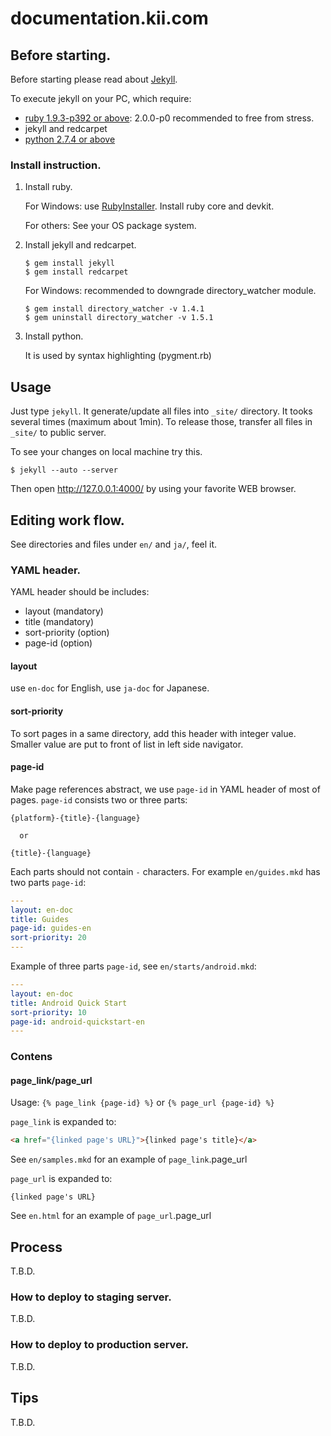 # documentation.kii.com


## Before starting.

Before starting please read about
[Jekyll](https://github.com/mojombo/jekyll/wiki).

To execute jekyll on your PC, which require:

*   [ruby 1.9.3-p392 or above](http://www.ruby-lang.org/): 2.0.0-p0 recommended
    to free from stress.
*   jekyll and redcarpet
*   [python 2.7.4 or above](http://python.org/)

### Install instruction.

1.  Install ruby.

    For Windows:  use [RubyInstaller](http://rubyinstaller.org/).  Install ruby
    core and devkit.

    For others: See your OS package system.

2.  Install jekyll and redcarpet.

    ```
    $ gem install jekyll
    $ gem install redcarpet
    ```

    For Windows: recommended to downgrade directory\_watcher module.

    ```
    $ gem install directory_watcher -v 1.4.1
    $ gem uninstall directory_watcher -v 1.5.1
    ```

3.  Install python.

    It is used by syntax highlighting (pygment.rb)

## Usage

Just type `jekyll`.  It generate/update all files into `_site/` directory.  It
tooks several times (maximum about 1min).  To release those, transfer all files
in `_site/` to public server.

To see your changes on local machine try this.

```
$ jekyll --auto --server
```

Then open http://127.0.0.1:4000/ by using your favorite WEB browser.


## Editing work flow.

See directories and files under `en/` and `ja/`, feel it.

### YAML header.

YAML header should be includes:

*   layout (mandatory)
*   title (mandatory)
*   sort-priority (option)
*   page-id (option)

#### layout

use `en-doc` for English, use `ja-doc` for Japanese.

#### sort-priority

To sort pages in a same directory, add this header with integer value.  Smaller
value are put to front of list in left side navigator.

#### page-id

Make page references abstract, we use `page-id` in YAML header of most of
pages.  `page-id` consists two or three parts:

    {platform}-{title}-{language}

      or

    {title}-{language}

Each parts should not contain `-` characters.  For example `en/guides.mkd` has
two parts `page-id`:

```yaml
---
layout: en-doc
title: Guides
page-id: guides-en
sort-priority: 20
---
```

Example of three parts `page-id`, see `en/starts/android.mkd`:

```yaml
---
layout: en-doc
title: Android Quick Start
sort-priority: 10
page-id: android-quickstart-en
---
```


### Contens

#### page\_link/page\_url

Usage: `{% page_link {page-id} %}` or `{% page_url {page-id} %}`

`page_link` is expanded to:

```html
<a href="{linked page's URL}">{linked page's title}</a>
```

See `en/samples.mkd` for an example of `page_link`.page_url

`page_url` is expanded to:

```
{linked page's URL}
```

See `en.html` for an example of `page_url`.page_url


## Process

T.B.D.

### How to deploy to staging server.

T.B.D.

### How to deploy to production server.

T.B.D.


## Tips

T.B.D.
